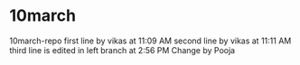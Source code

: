 # 10march
10march-repo
first line by vikas at 11:09 AM
second line by vikas at 11:11 AM
third line is edited in left branch at 2:56 PM
Change by Pooja
